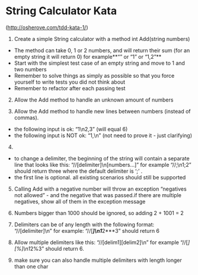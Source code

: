 # String Calculator Kata
(http://osherove.com/tdd-kata-1/)

1. Create a simple String calculator with a method int Add(string numbers)
- The method can take 0, 1 or 2 numbers, and will return their sum (for an empty string it will return 0) for example**“” or “1” or “1,2”**
- Start with the simplest test case of an empty string and move to 1 and two numbers
- Remember to solve things as simply as possible so that you force yourself to write tests you did not think about
- Remember to refactor after each passing test 

2. Allow the Add method to handle an unknown amount of numbers

3. Allow the Add method to handle new lines between numbers (instead of commas).
- the following input is ok: “1\n2,3” (will equal 6)
- the following input is NOT ok: “1,\n” (not need to prove it - just clarifying)
4. 
- to change a delimiter, the beginning of the string will contain a separate line that looks like this:
“//[delimiter]\n[numbers…]” for example “//;\n1;2” should return three where the default delimiter is ‘;’ .
- the first line is optional. all existing scenarios should still be supported

5. Calling Add with a negative number will throw an exception “negatives not allowed” - and the negative that was passed.if there are multiple negatives, show all of them in the exception message

6. Numbers bigger than 1000 should be ignored, so adding 2 + 1001 = 2

7. Delimiters can be of any length with the following format: “//[delimiter]\n” for example: “//[***]\n1***2***3” should return 6

8. Allow multiple delimiters like this: “//[delim1][delim2]\n” for example “//[*][%]\n1*2%3” should return 6.

9. make sure you can also handle multiple delimiters with length longer than one char